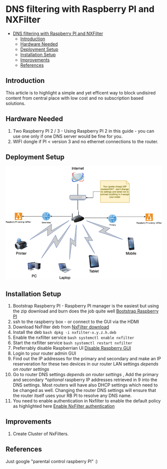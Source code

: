 
# DNS filtering with Raspberry PI and NXFilter

<!-- TOC -->

- [DNS filtering with Raspberry PI and NXFilter](#dns-filtering-with-raspberry-pi-and-nxfilter)
    - [Introduction](#introduction)
    - [Hardware Needed](#hardware-needed)
    - [Deployment Setup](#deployment-setup)
    - [Installation Setup](#installation-setup)
    - [Improvements](#improvements)
    - [References](#references)

<!-- /TOC -->

## Introduction 

This article is to highlight a simple and yet efficent way to block undisired content from central place with low cost and no subscription based solutions.

## Hardware Needed

1. Two Raspberry PI 2 / 3 - Using Raspberry PI 2 in this guide - you can use one only if one DNS server would be fine for you.
2. WIFI dongle if PI < version 3 and no ethernet connections to the router.

## Deployment Setup

![Deployment Setup](dns-filtering-resources/dns-filtering.png)

## Installation Setup

1. Bootstrap Raspberry PI - Raspberry PI manager is the easiest but using the zip download and burn does the job quite well [Bootstrap Raspberry PI](https://www.raspberrypi.org/documentation/installation/installing-images/README.md)
2. ssh to the raspberry box - or connect to the GUI via the HDMI
3. Download NxFilter deb from [NxFilter download](https://nxfilter.org/p3/download/)
4. Install the deb ```bash dpkg -i nxfilter-x.y.z.h.deb ```
5. Enable the nxfilter service ```bash systemctl enable nxfilter ```
6. Start the nxfilter service ```bash systemctl restart nxfilter ```
7. Preferrably disable Raspberrian UI [Disable Raspberry GUI](https://www.digikey.com.au/en/maker/blogs/2018/how-to-boot-to-command-line-and-ssh-on-raspberry-pi)
8. Login to your router admin GUI
9. Find out the IP addresses for the primary and secondary and make an IP reserveration for these two devices in our router LAN settings _depends on router settings_
10. Go to router DNS settings _depends on router settings_ , Add the primary and secondary _*optional_ raspberry IP addresses retrieved in 9 into the DNS settings. Most routers will have also DHCP settings which need to be changed as well. Changing the router DNS settings will ensure that the router itself uses your RB PI to resolve any DNS name.
11. You need to enable authentication in Nxfilter to enable the default policy as highlighted here [Enable NxFilter authentication](https://hada-tech.com/index.php/2019/01/05/parental-control-with-dns-filtering-on-raspberry-pi/)

## Improvements

1. Create Cluster of NxFilters. 

## References

Just google "parental control raspberry PI" :)

